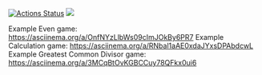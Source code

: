 [![Actions Status](https://github.com/MaryKom/java-project-71/workflows/hexlet-check/badge.svg)](https://github.com/ligrena/java-project-61/actions)
<a href="https://codeclimate.com/github/ligrena/java-project-61/maintainability"><img src="https://api.codeclimate.com/v1/badges/7613737a4b805635610c/maintainability" /></a>

Example Even game: https://asciinema.org/a/OnfNYzLlbWs09cImJOkBy6PR7 
Example Calculation game: https://asciinema.org/a/RNbal1aAE0xdaJYxsDPAbdcwL
Example Greatest Common Divisor game: https://asciinema.org/a/3MCqBtOvKGBCCuy78QFkx0ui6
